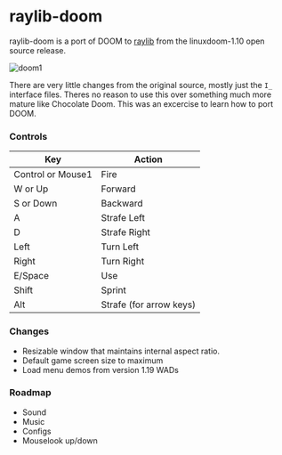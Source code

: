 # raylib-doom

raylib-doom is a port of DOOM to [raylib](https://www.raylib.com/) from the linuxdoom-1.10 open source release.

![doom1](https://raw.githubusercontent.com/sbuggay/raylib-doom/master/screenshots/doom1.png)

There are very little changes from the original source, mostly just the `I_` interface files.
Theres no reason to use this over something much more mature like Chocolate Doom. This was an excercise to learn how to port DOOM.

### Controls
|Key|Action|
|---|------|
|Control or Mouse1|Fire|
|W or Up|Forward|
|S or Down|Backward|
|A|Strafe Left|
|D|Strafe Right|
|Left|Turn Left|
|Right|Turn Right|
|E/Space|Use|
|Shift|Sprint|
|Alt|Strafe (for arrow keys)|

### Changes

- Resizable window that maintains internal aspect ratio.
- Default game screen size to maximum
- Load menu demos from version 1.19 WADs

### Roadmap

- Sound
- Music
- Configs
- Mouselook up/down
